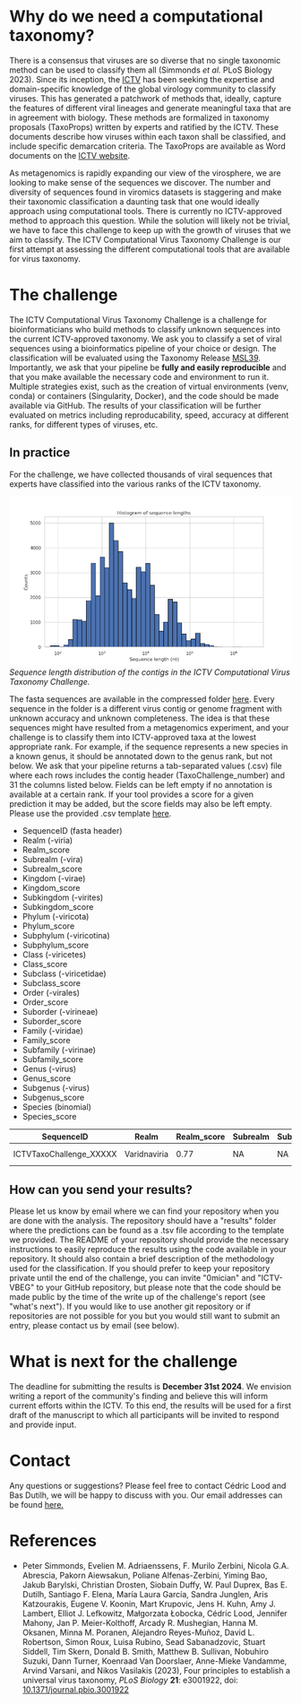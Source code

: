 # Why do we need a computational taxonomy?

There is a consensus that viruses are so diverse that no single
taxonomic method can be used to classify them all (Simmonds <i>et
al.</i> PLoS Biology 2023). Since its inception, the
[ICTV](https://ictv.global) has been seeking the expertise and
domain-specific knowledge of the global virology community to classify
viruses. This has generated a patchwork of methods that, ideally,
capture the features of different viral lineages and generate
meaningful taxa that are in agreement with biology. These methods are
formalized in taxonomy proposals (TaxoProps) written by experts and
ratified by the ICTV. These documents describe how viruses within each
taxon shall be classified, and include specific demarcation
criteria. The TaxoProps are available as Word documents on the [ICTV
website](https://ictv.global/files/proposals/approved).

As metagenomics is rapidly expanding our view of the virosphere, we
are looking to make sense of the sequences we discover. The number and
diversity of sequences found in viromics datasets is staggering and
make their taxonomic classification a daunting task that one would
ideally approach using computational tools. There is currently no
ICTV-approved method to approach this question. While the solution
will likely not be trivial, we have to face this challenge to keep up
with the growth of viruses that we aim to classify. The ICTV
Computational Virus Taxonomy Challenge is our first attempt at
assessing the different computational tools that are available for
virus taxonomy.

# The challenge

The ICTV Computational Virus Taxonomy Challenge is a challenge for
bioinformaticians who build methods to classify unknown sequences into
the current ICTV-approved taxonomy. We ask you to classify a set of
viral sequences using a bioinformatics pipeline of your choice or
design. The classification will be evaluated using the Taxonomy
Release [MSL39](https://ictv.global/news/taxonomy_2023
"MSL39"). Importantly, we ask that your pipeline be <b>fully and
easily reproducible</b> and that you make available the necessary code
and environment to run it. Multiple strategies exist, such as the
creation of virtual environments (venv, conda) or containers
(Singularity, Docker), and the code should be made available via
GitHub. The results of your classification will be further evaluated
on metrics including reproducability, speed, accuracy at different
ranks, for different types of viruses, etc.

## In practice

For the challenge, we have collected thousands of viral sequences that
experts have classified into the various ranks of the ICTV taxonomy.

![Sequence lengths distribution](/assets/img/hist_sequence_length.png)
<em>Sequence length distribution of the contigs in the ICTV Computational Virus Taxonomy Challenge.</em>

The fasta sequences are available in the compressed folder
[here](https://github.com/ICTV-VBEG/ICTV-TaxonomyChallenge/tree/main/dataset). Every
sequence in the folder is a different virus contig or genome fragment
with unknown accuracy and unknown completeness. The idea is that these
sequences might have resulted from a metagenomics experiment, and your
challenge is to classify them into ICTV-approved taxa at the lowest
appropriate rank. For example, if the sequence represents a new
species in a known genus, it should be annotated down to the genus
rank, but not below. We ask that your pipeline returns a tab-separated
values (.csv) file where each rows includes the contig header
(TaxoChallenge_number) and 31 the columns listed below. Fields can be
left empty if no annotation is available at a certain rank. If your
tool provides a score for a given prediction it may be added, but the
score fields may also be left empty. Please use the provided .csv
template
[here](https://github.com/ICTV-VBEG/ICTV-TaxonomyChallenge/tree/main/dataset).

* SequenceID (fasta header)
* Realm (-viria)
* Realm_score
* Subrealm (-vira)
* Subrealm_score
* Kingdom (-virae)
* Kingdom_score
* Subkingdom (-virites)
* Subkingdom_score
* Phylum (-viricota)
* Phylum_score
* Subphylum (-viricotina)
* Subphylum_score
* Class (-viricetes)
* Class_score
* Subclass (-viricetidae)
* Subclass_score
* Order (-virales)
* Order_score
* Suborder (-virineae)
* Suborder_score
* Family (-viridae)
* Family_score
* Subfamily (-virinae)
* Subfamily_score
* Genus (-virus)
* Genus_score
* Subgenus (-virus)
* Subgenus_score
* Species (binomial)
* Species_score

<div class="table-wrapper">
<table>
  <thead>
    <tr>
      <th>SequenceID</th>
      <th>Realm</th>
      <th>Realm_score</th>
      <th>Subrealm</th>
      <th>Subrealm_score</th>
      <th>Kingom</th>
      <th>Kingom_score</th>
      <th>...</th>
      <!-- ... Add more header columns as needed -->
      <th>Genus</th>
      <th>Genus_score</th>
      <th>Subgenus</th>
      <th>Subgenus_score</th>
      <th>Species</th>
      <th>Species_score</th>
    </tr>
  </thead>
  <tbody>
    <tr>
      <td>ICTVTaxoChallenge_XXXXX</td>
      <td>Varidnaviria</td>
      <td>0.77</td>
      <td>NA</td>
      <td>NA</td>
      <td>Bamfordvirae</td>
      <td>0.54</td>
      <td>...</td>
      <!-- ... Add more cells for each row as needed -->
      <td>Mimivirus</td>
      <td>0.92</td>
      <td>NA</td>
      <td>NA</td>
      <td>Mimivirus lagoaense</td>
      <td>0.92</td>
    </tr>
    <!-- Add more rows as needed -->
  </tbody>
</table>

</div>

## How can you send your results?

Please let us know by email where we can find your repository when you
are done with the analysis. The repository should have a "results"
folder where the predictions can be found as a .tsv file according to
the template we provided. The README of your repository should provide
the necessary instructions to easily reproduce the results using the
code available in your repository. It should also contain a brief
description of the methodology used for the classification. If you
should prefer to keep your repository private until the end of the
challenge, you can invite "0mician" and "ICTV-VBEG" to your GitHub
repository, but please note that the code should be made public by the
time of the write up of the challenge's report (see "what's next"). If
you would like to use another git repository or if repositories are
not possible for you but you would still want to submit an entry,
please contact us by email (see below).

# What is next for the challenge
The deadline for submitting the results is <b>December 31st
2024</b>. We envision writing a report of the community's finding and
believe this will inform current efforts within the ICTV. To this end,
the results will be used for a first draft of the manuscript to which
all participants will be invited to respond and provide input.

# Contact

Any questions or suggestions? Please feel free to contact Cédric Lood
and Bas Dutilh, we will be happy to discuss with you. Our email addresses can be found
[here.](https://ictv.global/study-groups/list/members?sg=Analytical%20Approaches%20to%20Virus%20Classification
"here.")


# References

* Peter Simmonds, Evelien M. Adriaenssens, F. Murilo Zerbini, Nicola
  G.A. Abrescia, Pakorn Aiewsakun, Poliane Alfenas-Zerbini, Yiming
  Bao, Jakub Barylski, Christian Drosten, Siobain Duffy, W. Paul
  Duprex, Bas E. Dutilh, Santiago F. Elena, María Laura García, Sandra
  Junglen, Aris Katzourakis, Eugene V. Koonin, Mart Krupovic, Jens
  H. Kuhn, Amy J. Lambert, Elliot J. Lefkowitz, Małgorzata Łobocka,
  Cédric Lood, Jennifer Mahony, Jan P. Meier-Kolthoff, Arcady
  R. Mushegian, Hanna M. Oksanen, Minna M. Poranen, Alejandro
  Reyes-Muñoz, David L. Robertson, Simon Roux, Luisa Rubino, Sead
  Sabanadzovic, Stuart Siddell, Tim Skern, Donald B. Smith, Matthew
  B. Sullivan, Nobuhiro Suzuki, Dann Turner, Koenraad Van Doorslaer,
  Anne-Mieke Vandamme, Arvind Varsani, and Nikos Vasilakis (2023),
  Four principles to establish a universal virus taxonomy, <i>PLoS
  Biology</i> <b>21</b>: e3001922, doi:
  [10.1371/journal.pbio.3001922](https://doi.org/10.1371/journal.pbio.3001922)
